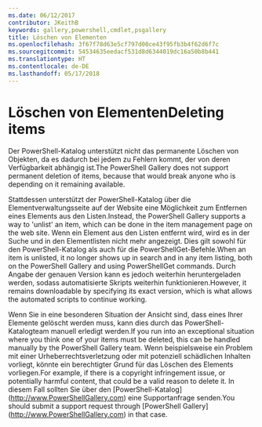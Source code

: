 ```yaml
---
ms.date: 06/12/2017
contributor: JKeithB
keywords: gallery,powershell,cmdlet,psgallery
title: Löschen von Elementen
ms.openlocfilehash: 3f67f78d63e5cf797d00ce43f95fb3b4f62d6f7c
ms.sourcegitcommit: 54534635eedacf531d8d6344019dc16a50b8b441
ms.translationtype: HT
ms.contentlocale: de-DE
ms.lasthandoff: 05/17/2018
---
```

# <a name="deleting-items"></a><span data-ttu-id="8e3ce-103">Löschen von Elementen</span><span class="sxs-lookup"><span data-stu-id="8e3ce-103">Deleting items</span></span>

<span data-ttu-id="8e3ce-104">Der PowerShell-Katalog unterstützt nicht das permanente Löschen von Objekten, da es dadurch bei jedem zu Fehlern kommt, der von deren Verfügbarkeit abhängig ist.</span><span class="sxs-lookup"><span data-stu-id="8e3ce-104">The PowerShell Gallery does not support permanent deletion of items, because that would break anyone who is depending on it remaining available.</span></span>

<span data-ttu-id="8e3ce-105">Stattdessen unterstützt der PowerShell-Katalog über die Elementverwaltungsseite auf der Website eine Möglichkeit zum Entfernen eines Elements aus den Listen.</span><span class="sxs-lookup"><span data-stu-id="8e3ce-105">Instead, the PowerShell Gallery supports a way to 'unlist' an item, which can be done in the item management page on the web site.</span></span>
<span data-ttu-id="8e3ce-106">Wenn ein Element aus den Listen entfernt wird, wird es in der Suche und in den Elementlisten nicht mehr angezeigt. Dies gilt sowohl für den PowerShell-Katalog als auch für die PowerShellGet-Befehle.</span><span class="sxs-lookup"><span data-stu-id="8e3ce-106">When an item is unlisted, it no longer shows up in search and in any item listing, both on the PowerShell Gallery and using PowerShellGet commands.</span></span>
<span data-ttu-id="8e3ce-107">Durch Angabe der genauen Version kann es jedoch weiterhin heruntergeladen werden, sodass automatisierte Skripts weiterhin funktionieren.</span><span class="sxs-lookup"><span data-stu-id="8e3ce-107">However, it remains downloadable by specifying its exact version, which is what allows the automated scripts to continue working.</span></span>

<span data-ttu-id="8e3ce-108">Wenn Sie in eine besonderen Situation der Ansicht sind, dass eines Ihrer Elemente gelöscht werden muss, kann dies durch das PowerShell-Katalogteam manuell erledigt werden.</span><span class="sxs-lookup"><span data-stu-id="8e3ce-108">If you run into an exceptional situation where you think one of your items must be deleted, this can be handled manually by the PowerShell Gallery team.</span></span>
<span data-ttu-id="8e3ce-109">Wenn beispielsweise ein Problem mit einer Urheberrechtsverletzung oder mit potenziell schädlichen Inhalten vorliegt, könnte ein berechtigter Grund für das Löschen des Elements vorliegen.</span><span class="sxs-lookup"><span data-stu-id="8e3ce-109">For example, if there is a copyright infringement issue, or potentially harmful content, that could be a valid reason to delete it.</span></span>
<span data-ttu-id="8e3ce-110">In diesem Fall sollten Sie über den [PowerShell-Katalog] (http://www.PowerShellGallery.com) eine Supportanfrage senden.</span><span class="sxs-lookup"><span data-stu-id="8e3ce-110">You should submit a support request through [PowerShell Gallery] (http://www.PowerShellGallery.com) in that case.</span></span>